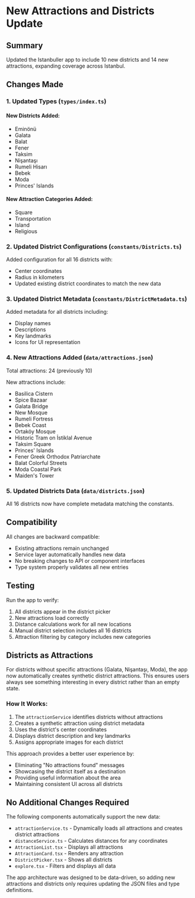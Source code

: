 # New Attractions and Districts Update

## Summary
Updated the Istanbuller app to include 10 new districts and 14 new attractions, expanding coverage across Istanbul.

## Changes Made

### 1. Updated Types (`types/index.ts`)

#### New Districts Added:
- Eminönü
- Galata
- Balat
- Fener
- Taksim
- Nişantaşı
- Rumeli Hisarı
- Bebek
- Moda
- Princes' Islands

#### New Attraction Categories Added:
- Square
- Transportation
- Island
- Religious

### 2. Updated District Configurations (`constants/Districts.ts`)
Added configuration for all 16 districts with:
- Center coordinates
- Radius in kilometers
- Updated existing district coordinates to match the new data

### 3. Updated District Metadata (`constants/DistrictMetadata.ts`)
Added metadata for all districts including:
- Display names
- Descriptions
- Key landmarks
- Icons for UI representation

### 4. New Attractions Added (`data/attractions.json`)
Total attractions: 24 (previously 10)

New attractions include:
- Basilica Cistern
- Spice Bazaar
- Galata Bridge
- New Mosque
- Rumeli Fortress
- Bebek Coast
- Ortaköy Mosque
- Historic Tram on İstiklal Avenue
- Taksim Square
- Princes' Islands
- Fener Greek Orthodox Patriarchate
- Balat Colorful Streets
- Moda Coastal Park
- Maiden's Tower

### 5. Updated Districts Data (`data/districts.json`)
All 16 districts now have complete metadata matching the constants.

## Compatibility

All changes are backward compatible:
- Existing attractions remain unchanged
- Service layer automatically handles new data
- No breaking changes to API or component interfaces
- Type system properly validates all new entries

## Testing

Run the app to verify:
1. All districts appear in the district picker
2. New attractions load correctly
3. Distance calculations work for all new locations
4. Manual district selection includes all 16 districts
5. Attraction filtering by category includes new categories

## Districts as Attractions

For districts without specific attractions (Galata, Nişantaşı, Moda), the app now automatically creates synthetic district attractions. This ensures users always see something interesting in every district rather than an empty state.

### How It Works:
1. The `attractionService` identifies districts without attractions
2. Creates a synthetic attraction using district metadata
3. Uses the district's center coordinates
4. Displays district description and key landmarks
5. Assigns appropriate images for each district

This approach provides a better user experience by:
- Eliminating "No attractions found" messages
- Showcasing the district itself as a destination
- Providing useful information about the area
- Maintaining consistent UI across all districts

## No Additional Changes Required

The following components automatically support the new data:
- `attractionService.ts` - Dynamically loads all attractions and creates district attractions
- `distanceService.ts` - Calculates distances for any coordinates
- `AttractionList.tsx` - Displays all attractions
- `AttractionCard.tsx` - Renders any attraction
- `DistrictPicker.tsx` - Shows all districts
- `explore.tsx` - Filters and displays all data

The app architecture was designed to be data-driven, so adding new attractions and districts only requires updating the JSON files and type definitions.
